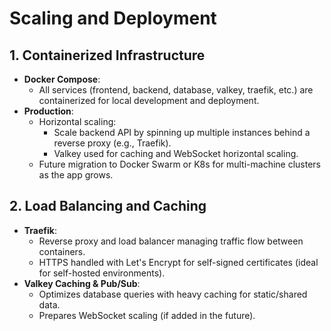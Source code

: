 # Scaling and Deployment

## 1. **Containerized Infrastructure**

- **Docker Compose**:
  - All services (frontend, backend, database, valkey, traefik, etc.) are
    containerized for local development and deployment.
- **Production**:
  - Horizontal scaling:
    - Scale backend API by spinning up multiple instances behind a reverse proxy
      (e.g., Traefik).
    - Valkey used for caching and WebSocket horizontal scaling.
  - Future migration to Docker Swarm or K8s for multi-machine clusters as the
    app grows.

## 2. **Load Balancing and Caching**

- **Traefik**:
  - Reverse proxy and load balancer managing traffic flow between containers.
  - HTTPS handled with Let's Encrypt for self-signed certificates (ideal for
    self-hosted environments).
- **Valkey Caching & Pub/Sub**:
  - Optimizes database queries with heavy caching for static/shared data.
  - Prepares WebSocket scaling (if added in the future).
